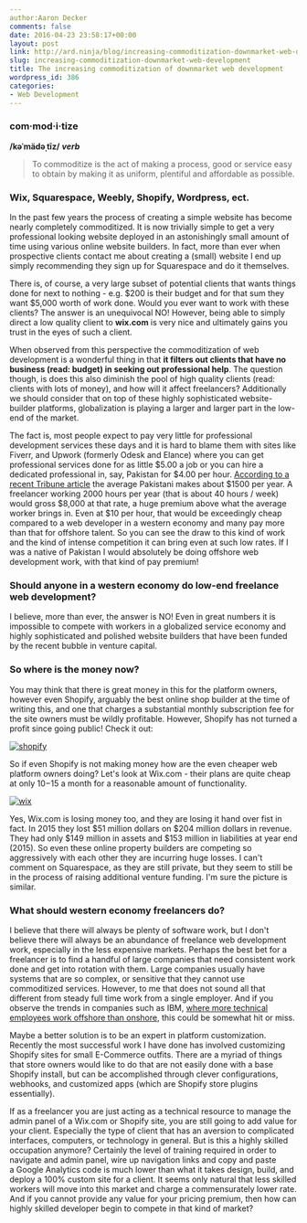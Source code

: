 ```yaml
---
author:Aaron Decker
comments: false
date: 2016-04-23 23:58:17+00:00
layout: post
link: http://ard.ninja/blog/increasing-commoditization-downmarket-web-development/
slug: increasing-commoditization-downmarket-web-development
title: The increasing commoditization of downmarket web development
wordpress_id: 386
categories:
- Web Development
---
```


### com·mod·i·tize


**/kəˈmädəˌtīz/**
**_verb_**


<blockquote>To commoditize is the act of making a process, good or service easy to obtain by making it as uniform, plentiful and affordable as possible.</blockquote>




### Wix, Squarespace, Weebly, Shopify, Wordpress, ect.


In the past few years the process of creating a simple website has become nearly completely commoditized. It is now trivially simple to get a very professional looking website deployed in an astonishingly small amount of time using various online website builders. In fact, more than ever when prospective clients contact me about creating a (small) website I end up simply recommending they sign up for Squarespace and do it themselves.

There is, of course, a very large subset of potential clients that wants things done for next to nothing - e.g. $200 is their budget and for that sum they want $5,000 worth of work done. Would you ever want to work with these clients? The answer is an unequivocal NO! However, being able to simply direct a low quality client to **wix.com** is very nice and ultimately gains you trust in the eyes of such a client.

When observed from this perspective the commoditization of web development is a wonderful thing in that **it filters out clients that have no business (read: budget) in seeking out professional help**. The question though, is does this also diminish the pool of high quality clients (read: clients with lots of money), and how will it affect freelancers? Additionally we should consider that on top of these highly sophisticated website-builder platforms, globalization is playing a larger and larger part in the low-end of the market.

The fact is, most people expect to pay very little for professional development services these days and it is hard to blame them with sites like Fiverr, and Upwork (formerly Odesk and Elance) where you can get professional services done for as little $5.00 a job or you can hire a dedicated professional in, say, Pakistan for $4.00 per hour. [According to a recent Tribune article](http://tribune.com.pk/story/889024/per-capita-income-a-pakistani-now-makes-1513-a-year/) the average Pakistani makes about $1500 per year. A freelancer working 2000 hours per year (that is about 40 hours / week) would gross $8,000 at that rate, a huge premium above what the average worker brings in. Even at $10 per hour, that would be exceedingly cheap compared to a web developer in a western economy and many pay more than that for offshore talent. So you can see the draw to this kind of work and the kind of intense competition it can bring even at such low rates. If I was a native of Pakistan I would absolutely be doing offshore web development work, with that kind of pay premium!


### Should anyone in a western economy do low-end freelance web development?


I believe, more than ever, the answer is NO! Even in great numbers it is impossible to compete with workers in a globalized service economy and highly sophisticated and polished website builders that have been funded by the recent bubble in venture capital.


### So where is the money now?


You may think that there is great money in this for the platform owners, however even Shopify, arguably the best online shop builder at the time of writing this, and one that charges a substantial monthly subscription fee for the site owners must be wildly profitable. However, Shopify has not turned a profit since going public! Check it out:



[![shopify](http://ard.ninja/blog/wp-content/uploads/2016/04/shopify.png)](http://ard.ninja/blog/wp-content/uploads/2016/04/shopify.png)



So if even Shopify is not making money how are the even cheaper web platform owners doing? Let's look at Wix.com - their plans are quite cheap at only $10-$15 a month for a reasonable amount of functionality.

[![wix](http://ard.ninja/blog/wp-content/uploads/2016/04/wix.png)](http://ard.ninja/blog/wp-content/uploads/2016/04/wix.png)

Yes, Wix.com is losing money too, and they are losing it hand over fist in fact. In 2015 they lost $51 million dollars on $204 million dollars in revenue. They had only $149 million in assets and $153 million in liabilities at year end (2015). So even these online property builders are competing so aggressively with each other they are incurring huge losses. I can't comment on Squarespace, as they are still private, but they seem to still be in the process of raising additional venture funding. I'm sure the picture is similar.




### What should western economy freelancers do?


I believe that there will always be plenty of software work, but I don't believe there will always be an abundance of freelance web development work, especially in the less expensive markets. Perhaps the best bet for a freelancer is to find a handful of large companies that need consistent work done and get into rotation with them. Large companies usually have systems that are so complex, or sensitive that they cannot use commoditized services. However, to me that does not sound all that different from steady full time work from a single employer. And if you observe the trends in companies such as IBM, [where more technical employees work offshore than onshore](http://nypost.com/2013/10/05/ibm-now-employs-more-workers-in-india-than-us/), this could be somewhat hit or miss.

Maybe a better solution is to be an expert in platform customization. Recently the most successful work I have done has involved customizing Shopify sites for small E-Commerce outfits. There are a myriad of things that store owners would like to do that are not easily done with a base Shopify install, but can be accomplished through clever configurations, webhooks, and customized apps (which are Shopify store plugins essentially).

If as a freelancer you are just acting as a technical resource to manage the admin panel of a Wix.com or Shopify site, you are still going to add value for your client. Especially the type of client that has an aversion to complicated interfaces, computers, or technology in general. But is this a highly skilled occupation anymore? Certainly the level of training required in order to navigate and admin panel, wire up navigation links and copy and paste a Google Analytics code is much lower than what it takes design, build, and deploy a 100% custom site for a client. It seems only natural that less skilled workers will move into this market and charge a commensurately lower rate. And if you cannot provide any value for your pricing premium, then how can highly skilled developer begin to compete in that kind of market?
